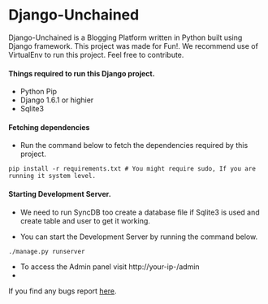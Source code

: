 Django-Unchained
==============

Django-Unchained is a Blogging Platform written in Python built using Django framework. This project was made for Fun!. We recommend use of VirtualEnv to run this project. Feel free to contribute.

#### Things required to run this Django project.

* Python Pip
* Django 1.6.1 or highier 
* Sqlite3

#### Fetching dependencies 

* Run the command below to fetch the dependencies required by this project.

```
pip install -r requirements.txt # You might require sudo, If you are running it system level.
```



#### Starting Development Server.

* We need to run SyncDB too create a database file if Sqlite3 is used and create table and user to get it working.

* You can start the Development Server by running the command below.

```
./manage.py runserver
```


* To access the Admin panel visit http://your-ip-/admin
* 

If you find any bugs report [here](https://github.com/DarrylDias/Django-Unchained/issues).
